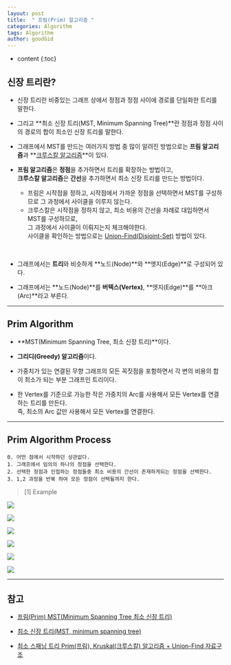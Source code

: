```yaml
---
layout: post
title:  " 프림(Prim) 알고리즘 "
categories: Algorithm
tags: Algorithm
author: goodGid
---
```

* content
{:toc}

## 신장 트리란?

* 신장 트리란 비중있는 그래프 상에서 정점과 정점 사이에 경로를 단일화한 트리를 말한다.

* 그리고 **최소 신장 트리(MST, Minimum Spanning Tree)**란 정점과 정점 사이의 경로의 합이 최소인 신장 트리를 말한다.

* 그래프에서 MST를 만드는 여러가지 방법 중 많이 알려진 방법으로는 **프림 알고리즘**과 **[크루스칼 알고리즘](https://goodgid.github.io/Kruskal-Algorithm/)**이 있다.











* **프림 알고리즘**은 **정점**을 추가하면서 트리를 확장하는 방법이고, <br> **크루스칼 알고리즘**은 **간선**을 추가하면서 최소 신장 트리를 만드는 방법이다.
    - 프림은 시작점을 정하고, 시작점에서 가까운 정점을 선택하면서 MST를 구성하므로 그 과정에서 사이클을 이루지 않는다.
    - 크루스칼은 시작점을 정하지 않고, 최소 비용의 간선을 차례로 대입하면서 MST를 구성하므로, <br> 그 과정에서 사이클이 이뤄지는지 체크해야한다. <br> 사이클을 확인하는 방법으로는 [Union-Find(Disjoint-Set)]({{site.url}}/Union-Find-Algorithm) 방법이 있다.

<br>

* 그래프에서는 **트리**와 비슷하게 **노드(Node)**와 **엣지(Edge)**로 구성되어 있다. 

* 그래프에서는 **노드(Node)**를 **버텍스(Vertex)**, **엣지(Edge)**를 **아크(Arc)**라고 부른다.

---

## Prim Algorithm

* **MST(Minimum Spanning Tree, 최소 신장 트리)**이다.

* **그리디(Greedy) 알고리즘**이다.

* 가중치가 있는 연결된 무향 그래프의 모든 꼭짓점을 포함하면서 각 변의 비용의 합이 최소가 되는 부분 그래프인 트리이다.

* 한 Vertex를 기준으로 가능한 작은 가중치의 Arc를 사용해서 모든 Vertex를 연결하는 트리를 만든다. <br> 즉, 최소의 Arc 값만 사용해서 모든 Vertex를 연결한다.


---


## Prim Algorithm Process

```
0. 어떤 점에서 시작하던 상관없다.
1. 그래프에서 임의의 하나의 정점을 선택한다.
2. 선택한 정점과 인접하는 정점들중 최소 비용의 간선이 존재하게되는 정점을 선택한다.
3. 1,2 과정을 반복 하여 모든 정점이 선택될까지 한다.
```

> [1] Example

![](/assets/img/algorithm/prim_algorithm_1.png)

![](/assets/img/algorithm/prim_algorithm_2.png)

![](/assets/img/algorithm/prim_algorithm_3.png)

![](/assets/img/algorithm/prim_algorithm_4.png)

![](/assets/img/algorithm/prim_algorithm_5.png)

![](/assets/img/algorithm/prim_algorithm_6.png)




---

## 참고

* [프림(Prim) MST(Minimum Spanning Tree 최소 신장 트리)](http://swlock.blogspot.com/2016/02/prim-mstminimum-spanning-tree.html)

* [최소 신장 트리(MST, minimum spanning tree)](https://www.zerocho.com/category/Algorithm/post/584bcd42580277001862f1a7)

* [최소 스패닝 트리 Prim(프림), Kruskal(크루스칼) 알고리즘 + Union-Find 자료구조](http://stack07142.tistory.com/54)
